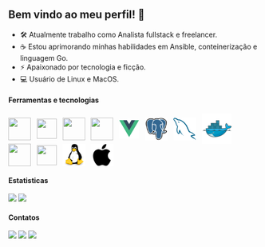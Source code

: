 ## Bem vindo ao meu perfil! 👋

- 🛠️ Atualmente trabalho como Analista fullstack e freelancer.
- ☕ Estou aprimorando minhas habilidades em Ansible, conteinerização e linguagem Go.
- ⚡ Apaixonado por tecnologia e ficção.
- 💻 Usuário de Linux e MacOS.

#### Ferramentas e tecnologias
<div>
  <img align="center" height="45" width="45" src="https://cdn.jsdelivr.net/gh/devicons/devicon@latest/icons/python/python-original.svg"/> &nbsp;
  <img align="center" height="40" width="40" src="https://cdn.jsdelivr.net/gh/devicons/devicon@latest/icons/fastapi/fastapi-original.svg"/> &nbsp;
  <img align="center" height="45" width="45" src="https://cdn.jsdelivr.net/gh/devicons/devicon@latest/icons/go/go-original.svg"/> &nbsp;
  <img align="center" height="45" width="45" src="https://cdn.jsdelivr.net/gh/devicons/devicon@latest/icons/dotnetcore/dotnetcore-original.svg"/> &nbsp;
  <img align="center" height="40" width="40" src="https://raw.githubusercontent.com/devicons/devicon/master/icons/vuejs/vuejs-original.svg"> &nbsp;
  <img align="center" height="45" width="45" src="https://raw.githubusercontent.com/devicons/devicon/master/icons/postgresql/postgresql-original.svg"> &nbsp;
  <img align="center" height="45" width="45" src="https://raw.githubusercontent.com/devicons/devicon/master/icons/mysql/mysql-original.svg"> &nbsp;
  <img align="center" height="60" width="60" src="https://raw.githubusercontent.com/devicons/devicon/master/icons/docker/docker-original.svg"> &nbsp;
  <img align="center" height="45" width="45" src="https://cdn.jsdelivr.net/gh/devicons/devicon@latest/icons/git/git-original.svg"/> &nbsp;
  <img align="center" height="40" width="40" src="https://cdn.jsdelivr.net/gh/devicons/devicon@latest/icons/pycharm/pycharm-original.svg" /> &nbsp;
  <img align="center" height="45" width="45" src="https://raw.githubusercontent.com/devicons/devicon/master/icons/linux/linux-original.svg"> &nbsp;
    <img align="center" height="45" width="45" src="https://raw.githubusercontent.com/devicons/devicon/master/icons/apple/apple-original.svg"> &nbsp;
</div>

#### Estatisticas
<div>
  <img height="250em" src="https://github-readme-stats.vercel.app/api/top-langs/?username=filpss&layout=donut&langs_count=7&theme=tokyonight"/>
  <img height="180em" src="https://github-readme-stats.vercel.app/api?username=filpss&show_icons=true&theme=tokyonight&include_all_commits=true&count_private=false"/>
</div>

#### Contatos
<div>
  <a href="https://discord.gg/filps._." target="_blank"><img src="https://img.shields.io/badge/Discord-7289DA?style=for-the-badge&logo=discord&logoColor=white" target="_blank"></a>
  <a href = "mailto:filpsp2019@gmail.com"><img src="https://img.shields.io/badge/-Gmail-%23333?style=for-the-badge&logo=gmail&logoColor=white" target="_blank"></a>
  <a href="https://www.linkedin.com/in/filps" target="_blank"><img src="https://img.shields.io/badge/-LinkedIn-%230077B5?style=for-the-badge&logo=linkedin&logoColor=white" target="_blank"></a>   
</div>

<!-- https://github.com/anuraghazra/github-readme-stats?tab=readme-ov-file -->
